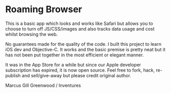 Roaming Browser
==============
This is a basic app which looks and works like Safari but allows you to choose to turn off JS/CSS/images and also tracks data usage and cost whilst browsing the web.

No guarantees made for the quality of the code. I built this project to learn iOS dev and Objective-C. It works and the basic premise is pretty neat but it has not been put together in the most efficient or elegant manner.

It was in the App Store for a while but since our Apple developer subscription has expired, it is now open source. Feel free to fork, hack, re-publish and sell/give-away but please credit original author.

Marcus Gill Greenwood / Inventures
